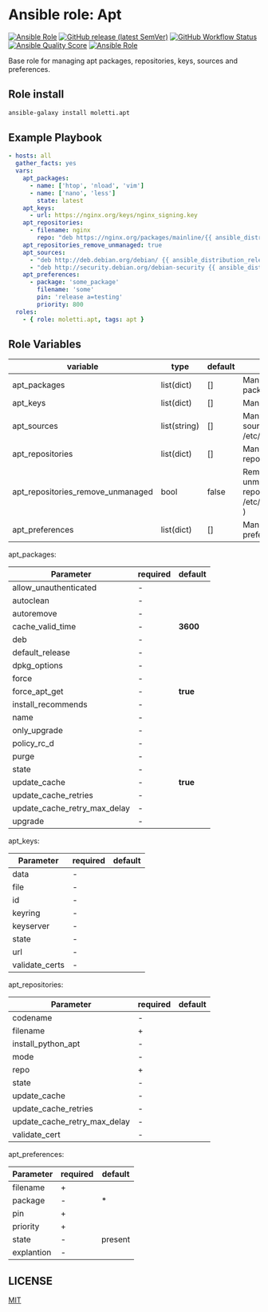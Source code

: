 
Ansible role: Apt
=========
[![Ansible Role](https://img.shields.io/ansible/role/54865)](https://galaxy.ansible.com/moletti/apt) [![GitHub release (latest SemVer)](https://img.shields.io/github/v/release/moletti/ansible-role-apt)](https://github.com/moletti/ansible-role-apt/releases) [![GitHub Workflow Status](https://img.shields.io/github/workflow/status/moletti/ansible-role-apt/Ansible%20Molecule?label=test)](https://github.com/moletti/ansible-role-apt/actions/workflows/molecule.yml) [![Ansible Quality Score](https://img.shields.io/ansible/quality/54865)](https://galaxy.ansible.com/moletti/apt) [![Ansible Role](https://img.shields.io/ansible/role/d/54865)](https://galaxy.ansible.com/moletti/apt)

Base role for managing apt packages, repositories, keys, sources and preferences.


Role install
----------------
```bash
ansible-galaxy install moletti.apt
```

Example Playbook
----------------
```yaml
- hosts: all
  gather_facts: yes
  vars:
    apt_packages:
      - name: ['htop', 'nload', 'vim']
      - name: ['nano', 'less']
        state: latest
    apt_keys:
      - url: https://nginx.org/keys/nginx_signing.key
    apt_repositories:
      - filename: nginx
        repo: "deb https://nginx.org/packages/mainline/{{ ansible_distribution | lower }}/ {{ ansible_distribution_release }} nginx"
    apt_repositories_remove_unmanaged: true
    apt_sources:
      - "deb http://deb.debian.org/debian/ {{ ansible_distribution_release }} main"
      - "deb http://security.debian.org/debian-security {{ ansible_distribution_release }}/updates main"
    apt_preferences:
      - package: 'some_package'
        filename: 'some'
        pin: 'release a=testing'
        priority: 800
  roles:
    - { role: moletti.apt, tags: apt }
```


Role Variables
--------------
|  variable                          | type         | default | description                                                  |
|------------------------------------|--------------|---------|--------------------------------------------------------------|
| apt_packages                       | list(dict)   | []      | Manages apt packages                                         |
| apt_keys                           | list(dict)   | []      | Manages apt keys                                             |
| apt_sources                        | list(string) | []      | Manages apt sources ( /etc/apt/source.list )                 |
| apt_repositories                   | list(dict)   | []      | Manages apt repositories                                     |
| apt_repositories_remove_unmanaged  | bool         | false   | Remove all unmanaged repositories ( /etc/apt/source.list.d ) |
| apt_preferences                    | list(dict)   | []      | Manages apt preferences                                      |

apt_packages:

|  Parameter                   |  required  |  default   |
|------------------------------|------------|------------|
| allow_unauthenticated        |  -         |            |
| autoclean                    |  -         |            |
| autoremove                   |  -         |            |
| cache_valid_time             |  -         | **3600**   |
| deb                          |  -         |            |
| default_release              |  -         |            |
| dpkg_options                 |  -         |            |
| force                        |  -         |            |
| force_apt_get                |  -         | **true**   |
| install_recommends           |  -         |            |
| name                         |  -         |            |
| only_upgrade                 |  -         |            |
| policy_rc_d                  |  -         |            |
| purge                        |  -         |            |
| state                        |  -         |            |
| update_cache                 |  -         | **true**   |
| update_cache_retries         |  -         |            |
| update_cache_retry_max_delay |  -         |            |
| upgrade                      |  -         |            |

apt_keys:

|  Parameter     |  required  |  default   |
|----------------|------------|------------|
| data           |  -         |            |
| file           |  -         |            |
| id             |  -         |            |
| keyring        |  -         |            |
| keyserver      |  -         |            |
| state          |  -         |            |
| url            |  -         |            |
| validate_certs |  -         |            |

apt_repositories:

|  Parameter                   |  required   | default    |
|------------------------------|-------------|------------|
| codename                     |  -          |            |
| filename                     |  +          |            |
| install_python_apt           |  -          |            |
| mode                         |  -          |            |
| repo                         |  +          |            |
| state                        |  -          |            |
| update_cache                 |  -          |            |
| update_cache_retries         |  -          |            |
| update_cache_retry_max_delay |  -          |            |
| validate_cert                |  -          |            |

apt_preferences:

|  Parameter                   |  required   | default    |
|------------------------------|-------------|------------|
| filename                     |  +          |            |
| package                      |  -          | *          |
| pin                          |  +          |            |
| priority                     |  +          |            |
| state                        |  -          | present    |
| explantion                   |  -          |            |

LICENSE
-------
[MIT](/LICENSE)
